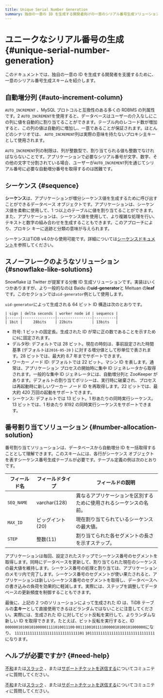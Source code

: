 ```yaml
---
title: Unique Serial Number Generation
summary: 独自の一意の ID を生成する開発者向けの一意のシリアル番号生成ソリューション。
---
```


# ユニークなシリアル番号の生成 {#unique-serial-number-generation}

このドキュメントでは、独自の一意の ID を生成する開発者を支援するために、一意のシリアル番号生成スキームを紹介します。

## 自動増分列 {#auto-increment-column}

`AUTO_INCREMENT` 、MySQL プロトコルと互換性のある多くの RDBMS の列属性です。2 `AUTO_INCREMENT`を使用すると、データベースはユーザーの介入なしにこの列に値を自動的に割り当てることができます。テーブル内のレコード数が増加すると、この列の値は自動的に増加し、一意であることが保証されます。ほとんどのシナリオでは、 `AUTO_INCREMENT`列は実際の意味を持たないプロキシ主キーとして使用されます。

`AUTO_INCREMENT`列の制限は、列が整数型で、割り当てられる値も整数でなければならないことです。アプリケーションで必要なシリアル番号が文字、数字、その他の文字で分割されている場合、ユーザーが`AUTO_INCREMENT`列を通じてシリアル番号に必要な自動増分番号を取得するのは困難です。

## シーケンス {#sequence}

**シーケンス**は、アプリケーションが増分シーケンス値を生成するために呼び出すことができるデータベース オブジェクトです。アプリケーションは、シーケンス値を柔軟に使用して、1 つ以上のテーブルに値を割り当てることができます。また、アプリケーションは、シーケンス値を使用して、より複雑な処理を行い、テキストと数字の組み合わせを生成することもできます。このアプローチにより、プロキシ キーに追跡と分類の意味が与えられます。

シーケンスはTiDB v4.0から使用可能です。詳細については[シーケンスドキュメント](/sql-statements/sql-statement-create-sequence.md#create-sequence)を参照してください。

## スノーフレークのようなソリューション {#snowflake-like-solutions}

Snowflake は Twitter が提案する分散 ID 生成ソリューションです。実装はいくつかありますが、より一般的なのは Baidu の**uid-generator**と Meituan の**leaf**です。このセクションでは`uid-generator`例として使用します。

`uid-generator`によって生成される 64 ビット ID 構造は次のとおりです。

    | sign | delta seconds | worker node id | sequencs |
    |------|---------------|----------------|----------|
    | 1bit |     28bits    | 22bits         | 13bits   |

-   符号: 1 ビットの固定長。生成された ID が常に正の数であることを示すために`0`に固定されます。
-   デルタ秒: デフォルトでは 28 ビット。現在の時刻は、事前設定された時間基準 (デフォルトは`2016-05-20` ) に対する増分値として秒単位で表されます。28 ビットでは、最大約 8.7 年までサポートできます。
-   ワーカー ノード ID: デフォルトでは 22 ビット。マシン ID を表します。通常は、アプリケーション プロセスの開始時に集中 ID ジェネレータから取得されます。一般的な集中 ID ジェネレータには、自動増分列と ZooKeeper があります。デフォルトの割り当てポリシーは、実行時に破棄され、プロセスは再起動時に新しいワーカー ノード ID を再取得します。22 ビットでは、最大約 420 万回の起動をサポートできます。
-   シーケンス: デフォルトでは 13 ビット。1 秒あたりの同時実行シーケンス。13 ビットでは、1 秒あたり 8192 の同時実行シーケンスをサポートできます。

## 番号割り当てソリューション {#number-allocation-solution}

番号割り当てソリューションは、データベースから自動増分 ID を一括取得することとして理解できます。このスキームには、各行がシーケンス オブジェクトを表すシーケンス番号生成テーブルが必要です。テーブル定義の例は次のとおりです。

| フィールド名     | フィールドタイプ     | フィールドの説明                          |
| ---------- | ------------ | --------------------------------- |
| `SEQ_NAME` | varchar(128) | 異なるアプリケーションを区別するために使用されるシーケンスの名前。 |
| `MAX_ID`   | ビッグイント(20)   | 現在割り当てられているシーケンスの最大値。             |
| `STEP`     | 整数(11)       | 割り当てられた各セグメントの長さを示すステップ。          |

アプリケーションは毎回、設定されたステップでシーケンス番号のセグメントを取得します。同時にデータベースを更新して、割り当てられた現在のシーケンスの最大値を維持します。シーケンス番号の処理と割り当ては、アプリケーションのメモリ内で完了します。シーケンス番号のセグメントが使い果たされると、アプリケーションは新しいシーケンス番号のセグメントを取得し、データベースへの書き込みの負荷を効果的に軽減します。実際には、ステップを調整してデータベースの更新頻度を制御することもできます。

最後に、上記の 2 つのソリューションによって生成された ID は、TiDB テーブルの**主キー**として直接使用できるほどランダムではないことに注意してください。実際には、生成された ID に対してビット反転を実行して、よりランダムな新しい ID を取得できます。たとえば、ビット反転を実行すると、ID `00000010100101000001111010011100` `00111001011110000010100101000000`になり、 `11111111111111111111111111111101` `10111111111111111111111111111111`になります。

## ヘルプが必要ですか? {#need-help}

<CustomContent platform="tidb">

[不和](https://discord.gg/DQZ2dy3cuc?utm_source=doc)または[スラック](https://slack.tidb.io/invite?team=tidb-community&#x26;channel=everyone&#x26;ref=pingcap-docs) 、または[サポートチケットを送信する](/support.md)についてコミュニティに質問してください。

</CustomContent>

<CustomContent platform="tidb-cloud">

[不和](https://discord.gg/DQZ2dy3cuc?utm_source=doc)または[スラック](https://slack.tidb.io/invite?team=tidb-community&#x26;channel=everyone&#x26;ref=pingcap-docs) 、または[サポートチケットを送信する](https://tidb.support.pingcap.com/)についてコミュニティに質問してください。

</CustomContent>
